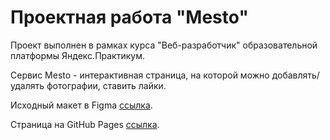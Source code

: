 # Проектная работа "Mesto"

Проект выполнен в рамках курса "Веб-разработчик" образовательной платформы Яндекс.Практикум.

Сервис Mesto - интерактивная страница, на которой можно добавлять/удалять фотографии, ставить лайки.

Исходный макет в Figma [ссылка]([https://doka.guide](https://www.figma.com/design/2cn9N9jSkmxD84oJik7xL7/JavaScript.-Sprint-4?node-id=0-1&node-type=canvas&t=Fi55mM92B3UGn18y-0)).

Страница на GitHub Pages [ссылка](https://tankashwed.github.io/mesto-project-ff/).
